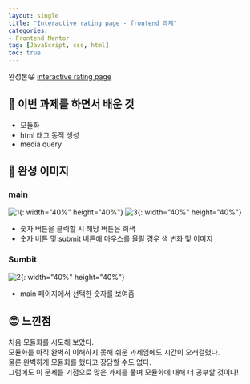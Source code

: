 ```yaml
---
layout: single
title: "Interactive rating page - frontend 과제"
categories: 
- Frontend Mentor
tag: [JavaScript, css, html]
toc: true
---
```

완성본😀 [interactive rating page](https://han0224.github.io/Interactive-rating-page/)
## 📕 이번 과제를 하면서 배운 것
- 모듈화
- html 태그 동적 생성
- media query

## 🔮 완성 이미지
### main
![1](https://user-images.githubusercontent.com/70616579/159296978-d73ba8d5-81a7-4292-90ac-c6832e2e576b.png){: width="40%" height="40%"}
![3](https://user-images.githubusercontent.com/70616579/159298109-22f035cd-658a-4fa4-8024-d1475c635455.png){: width="40%" height="40%"}  
- 숫자 버튼을 클릭할 시 해당 버튼은 회색   
- 숫자 버튼 및 submit 버튼에 마우스를 올릴 경우 색 변화 및 이미지
### Sumbit
![2](https://user-images.githubusercontent.com/70616579/159297010-6d330c17-8deb-4aa9-af8a-e36550dbe70f.png){: width="40%" height="40%"}   
- main 페이지에서 선택한 숫자를 보여줌    


## 😊 느낀점
처음 모듈화를 시도해 보았다.   
모듈화를 아직 완벽히 이해하지 못해 쉬운 과제임에도 시간이 오래걸렸다.   
물론 완벽하게 모듈화를 했다고 장담할 수도 없다.   
그럼에도 이 문제를 기점으로 많은 과제를 풀며 모듈화에 대해 더 공부할 것이다!